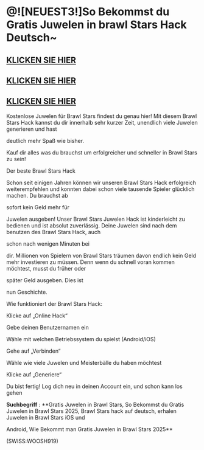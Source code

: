 # @![NEUEST3!]So Bekommst du Gratis Juwelen in brawl Stars Hack Deutsch~

## [KLICKEN SIE HIER](https://agri-servicesagency.com/getmedia/5b455e05-d1dd-4e11-9c69-a27173b82f06/br4wlstars.html)
## [KLICKEN SIE HIER](https://agri-servicesagency.com/getmedia/5b455e05-d1dd-4e11-9c69-a27173b82f06/br4wlstars.html)
## [KLICKEN SIE HIER](https://agri-servicesagency.com/getmedia/5b455e05-d1dd-4e11-9c69-a27173b82f06/br4wlstars.html)

Kostenlose Juwelen für Brawl Stars findest du genau hier! Mit diesem Brawl Stars Hack kannst du dir innerhalb sehr kurzer Zeit, unendlich viele Juwelen generieren und hast 

deutlich mehr Spaß wie bisher. 

Kauf dir alles was du brauchst um erfolgreicher und schneller in Brawl Stars zu sein!

Der beste Brawl Stars Hack

Schon seit einigen Jahren können wir unseren Brawl Stars Hack erfolgreich weiterempfehlen und konnten dabei schon viele tausende Spieler glücklich machen. Du brauchst ab 

sofort kein Geld mehr für 

Juwelen ausgeben! Unser Brawl Stars Juwelen Hack ist kinderleicht zu bedienen und ist absolut zuverlässig. Deine Juwelen sind nach dem benutzen des Brawl Stars Hack, auch 

schon nach wenigen Minuten bei 

dir. Millionen von Spielern von Brawl Stars träumen davon endlich kein Geld mehr investieren zu müssen. Denn wenn du schnell voran kommen möchtest, musst du früher oder 

später Geld ausgeben. Dies ist 

nun Geschichte.

Wie funktioniert der Brawl Stars Hack:

Klicke auf „Online Hack“

Gebe deinen Benutzernamen ein

Wähle mit welchen Betriebssystem du spielst (Android/iOS)

Gehe auf „Verbinden“

Wähle wie viele Juwelen und Meisterbälle du haben möchtest

Klicke auf „Generiere“

Du bist fertig! Log dich neu in deinen Account ein, und schon kann los gehen


**Suchbegriff** : **Gratis Juwelen in Brawl Stars, So Bekommst du Gratis Juwelen in Brawl Stars 2025, Brawl Stars hack auf deutsch, erhalen Juwelen in Brawl Stars iOS und 

Android, Wie Bekommt man Gratis Juwelen in Brawl Stars 2025**

(SWISS:WOOSH919)

